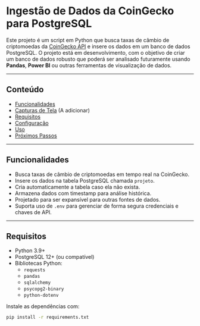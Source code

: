 # Ingestão de Dados da CoinGecko para PostgreSQL

Este projeto é um script em Python que busca taxas de câmbio de criptomoedas da [CoinGecko API](https://www.coingecko.com/pt/api) e insere os dados em um banco de dados PostgreSQL.
O projeto está em desenvolvimento, com o objetivo de criar um banco de dados robusto que poderá ser analisado futuramente usando **Pandas**, **Power BI** ou outras ferramentas de visualização de dados.

---

## Conteúdo

- [Funcionalidades](#funcionalidades)
- [Capturas de Tela](#capturas-de-tela) (A adicionar)
- [Requisitos](#requisitos)
- [Configuração](#configuração)
- [Uso](#uso)
- [Próximos Passos](#próximos-passos)
  
---

## Funcionalidades

- Busca taxas de câmbio de criptomoedas em tempo real na CoinGecko.
- Insere os dados na tabela PostgreSQL chamada `projeto`.
- Cria automaticamente a tabela caso ela não exista.
- Armazena dados com timestamp para análise histórica.
- Projetado para ser expansível para outras fontes de dados.
- Suporta uso de `.env` para gerenciar de forma segura credenciais e chaves de API.
  
---

## Requisitos

- Python 3.9+
- PostgreSQL 12+ (ou compatível)
- Bibliotecas Python:
  - `requests`
  - `pandas`
  - `sqlalchemy`
  - `psycopg2-binary`
  - `python-dotenv`

Instale as dependências com:

```bash
pip install -r requirements.txt

